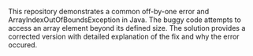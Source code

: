This repository demonstrates a common off-by-one error and ArrayIndexOutOfBoundsException in Java.  The buggy code attempts to access an array element beyond its defined size. The solution provides a corrected version with detailed explanation of the fix and why the error occured. 